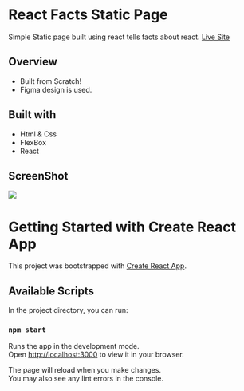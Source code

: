 



# React Facts Static Page
Simple Static page built using react tells facts about react. <a href="https://shivendra-github.github.io/react-fact-page/">Live Site </a>

## Overview
<ul>
<li>Built from Scratch!</li>
<li>Figma design is used.</li>

  
</ul>

## Built with

<ul>
<li>Html & Css</li>
<li>FlexBox</li>

<li>React</li>

  
</ul>



## ScreenShot

<img src='https://i.ibb.co/8YQNZH0/reactfactimgae.png'>

# Getting Started with Create React App

This project was bootstrapped with [Create React App](https://github.com/facebook/create-react-app).

## Available Scripts

In the project directory, you can run:

### `npm start`

Runs the app in the development mode.\
Open [http://localhost:3000](http://localhost:3000) to view it in your browser.

The page will reload when you make changes.\
You may also see any lint errors in the console.





